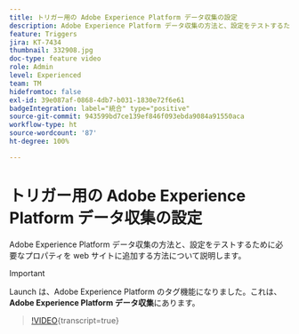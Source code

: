 ```yaml
---
title: トリガー用の Adobe Experience Platform データ収集の設定
description: Adobe Experience Platform データ収集の方法と、設定をテストするために必要なプロパティを web サイトに追加する方法について説明します。
feature: Triggers
jira: KT-7434
thumbnail: 332908.jpg
doc-type: feature video
role: Admin
level: Experienced
team: TM
hidefromtoc: false
exl-id: 39e087af-0868-4db7-b031-1830e72f6e61
badgeIntegration: label="統合" type="positive"
source-git-commit: 943599bd7ce139ef846f093ebda9084a91550aca
workflow-type: ht
source-wordcount: '87'
ht-degree: 100%

---
```


# トリガー用の Adobe Experience Platform データ収集の設定

Adobe Experience Platform データ収集の方法と、設定をテストするために必要なプロパティを web サイトに追加する方法について説明します。

>[!IMPORTANT]
>
> Launch は、Adobe Experience Platform のタグ機能になりました。これは、**Adobe Experience Platform データ収集**&#x200B;にあります。

>[!VIDEO](https://video.tv.adobe.com/v/332908?learn=on){transcript=true}
